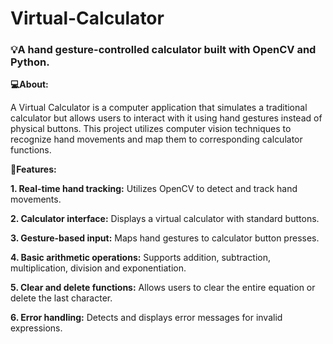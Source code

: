 # Virtual-Calculator
### 💡A hand gesture-controlled calculator built with OpenCV and Python.


**💻About:**

A Virtual Calculator is a computer application that simulates a traditional calculator but allows users to interact with it using hand gestures instead of physical buttons. This project utilizes computer vision techniques to recognize hand movements and map them to corresponding calculator functions.


**🚀Features:**

**1. Real-time hand tracking:** Utilizes OpenCV to detect and track hand movements.

**2. Calculator interface:** Displays a virtual calculator with standard buttons.

**3. Gesture-based input:** Maps hand gestures to calculator button presses.

**4. Basic arithmetic operations:** Supports addition, subtraction, multiplication, division and exponentiation.

**5. Clear and delete functions:** Allows users to clear the entire equation or delete the last character.

**6. Error handling:** Detects and displays error messages for invalid expressions.

